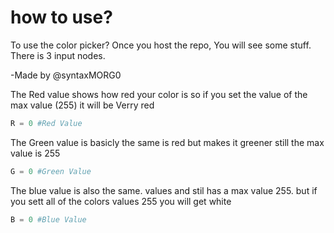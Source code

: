 # how to use?
To use the color picker? Once you host the repo, You will see some stuff. There is 3 input nodes.

-Made by @syntaxMORG0


The Red value shows how red your color is so if you set the value of the max value (255) it will be
Verry red
```Python
R = 0 #Red Value
```
The Green value is basicly the same is red but makes it greener still the max value is 255
```python
G = 0 #Green Value
```
The blue value is also the same. values and stil has a max value 255. but if you sett all of the colors values 255 you will get white
```python
B = 0 #Blue Value
```